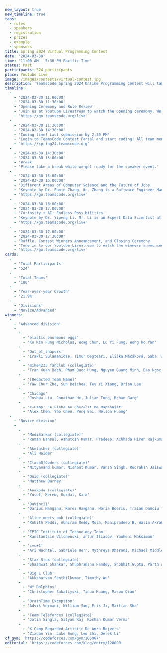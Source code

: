 ```yaml
---
new_layout: true
new_timeline: true
tabs:
  - rules
  - speakers
  - registration
  - prizes
  - example
  - sponsors
title: Spring 2024 Virtual Programming Contest
date: '2024-03-30'
time: '11:00 AM - 5:30 PM Pacific Time'
status: Past 
participants: 524 participants
place: Youtube Live
image: /images/contests/virtual-contest.jpg
description: 'TeamsCode Spring 2024 Online Programming Contest will take place on Saturday, March 30th, from 11:00 AM to 5:30 PM (Pacific Time) through a Youtube livestream! Computer science students are welcomed to join this competitive programming experience! Teams of up to 4 students will spend 3 hours solving interesting algorithmic problems. There will be two divisions: Novice and Advanced. Prizes will be given out, including placement awards, raffle prizes, and more! Only pre-college participants are eligible for prizes.'
timeline:
  -
    - '2024-03-30 11:00:00'
    - '2024-03-30 11:30:00'
    - 'Opening Ceremony and Rule Review'
    - 'Join us at Youtube Livestream to watch the opening ceremony. We will also be going over the rules of the contest.'
    - 'https://go.teamscode.org/live'
  -
    - '2024-03-30 11:30:00'
    - '2024-03-30 14:30:00'
    - 'Coding time! Last submission by 2:30 PM'
    - 'Login to TeamsCode Contest Portal and start coding! All team members can submit solutions and get instant feedbacks until 2:30 PM.'
    - 'https://spring24.teamscode.org'
  -
    - '2024-03-30 14:30:00'
    - '2024-03-30 15:00:00'
    - 'Break'
    - 'Please take a break while we get ready for the speaker event.'
  -
    - '2024-03-30 15:00:00'
    - '2024-03-30 16:00:00'
    - 'Different Areas of Computer Science and the Future of Jobs'
    - 'Keynote by Dr. Fumin Zhang. Dr. Zhang is a Software Engineer Manager in AWS (Amazon Web Services) since 2018, leading innovation and software service development at cloud scale.'
    - 'https://go.teamscode.org/live'
  -
    - '2024-03-30 16:00:00'
    - '2024-03-30 17:00:00'
    - 'Curiosity + AI: Endless Possibilities'
    - 'Keynote by Dr. Yipeng Li. Mr. Li is an Expert Data Scientist at SAP, working on chatbots for business applications.'
    - 'https://go.teamscode.org/live'
  -
    - '2024-03-30 17:00:00'
    - '2024-03-30 17:30:00'
    - 'Raffle, Contest Winners Announcement, and Closing Ceremony'
    - 'Tune in to our Youtube Livestream to watch the winners announcement, raffle, and our final closing ceremony.'
    - 'https://go.teamscode.org/live'
cards:
  -
    - 'Total Participants'
    - '524'
  -
    - 'Total Teams'
    - '180'
  -
    - 'Year-over-year Growth'
    - '21.9%'
  -
    - 'Divisions'
    - 'Novice/Advanced'
winners:
  -
    - 'Advanced division'
    -
      -
        - 'elastic enormous eggs'
        - 'Ko Kin Fung Nicholas, Wong Chun, Lu Yi Fung, Wong Ho Yan'
      -
        - 'Out_of_shapers'
        - 'Irakli Sulamanidze, Timur Degteari, Eliška Macáková, Saba Tsirekidze'
      -
        - 'mike4235 fanclub (collegiate)'
        - 'Tran Xuan Bach, Pham Quoc Hung, Nguyen Quang Minh, Dao Ngoc Ha'
      -
        - '[Redacted Team Name]'
        - 'Yaw Chur Zhe, Sun Beichen, Tey Yi Xiang, Brian Lee'
      -
        - 'Chicago'
        - 'Joshua Liu, Jonathan He, Julian Tong, Rohan Garg'
      -
        - 'X-Camp: Le Fishe Au Chocolat De Mapahajit'
        - 'Alex Chen, Yao Chen, Peng Bai, Nelson Huang'
  -
    - 'Novice division'
    -
      -
        - 'ModiSarkar (collegiate)'
        - 'Raman Bansal, Ashutosh Kumar, Pradeep, Achhada Hiren Rajkumar'
      -
        - 'Akelasher (collegiate)'
        - 'Ali Haider'
      -
        - 'ClashOfCoders (collegiate)' 
        - 'Nityanand kumar, Nishant Kumar, Vansh Singh, Rudraksh Jaiswal'
      -
        - 'Quid (collegiate)'
        - 'Matthew Barney'
      -
        - 'Anakoda (collegiate)'
        - 'Yusuf, Kerem, Gurdal, Kara'
      -
        - 'DaVinci1'
        - 'Darius Hanganu, Rares Hanganu, Horia Boeriu, Traian Danciu'
      -
        - 'Alice_meets_bob (collegiate)'
        - 'Rohith Peddi, Abhiram Reddy Mula, Manipradeep B, Wasim Akram'
      -
        - 'EPIC Institute of Technology Team'
        - 'Kanstantsin Vilcheuski, Artur Iliasov, Yauheni Maksimau'
      -
        - 'c=c+1'
        - 'Ari Wachtel, Gabriele Herr, Mythreya Dharani, Michael Middlezong'
      -
        - 'Stax Stux (collegiate)'
        - 'Shashwat Shankar, Shubhranshu Pandey, Shobhit Gupta, Parth Agarwal'
      -
        - 'Big L Club'
        - 'Akksharvan Senthilkumar, Timothy Wu'
      -
        - 'WY Dolphins'
        - 'Christopher Sakaliyski, Yinuo Huang, Mason Qiao'
      -
        - 'BrainTime Exception'
        - 'Advik Vermani, William Sun, Erik Ji, Maitian Sha'
      -
        - 'Team Teleforces (collegiate)'
        - 'Jatin Singla, Satyam Raj, Roshan Kumar Verma'
      -
        - 'X-Camp Regarded Artistic De Anza Rejects'
        - 'Zixuan Yin, Luke Song, Leo Shi, Derek Li'
cf_gym: 'https://codeforces.com/gym/105067'
editorial: 'https://codeforces.com/blog/entry/128090'
---
```

